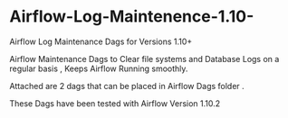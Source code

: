 # Airflow-Log-Maintenence-1.10-
Airflow Log Maintenance Dags for Versions 1.10+

Airflow Maintenance Dags to Clear file systems and Database Logs on a regular basis , Keeps Airflow Running smoothly.

Attached are 2 dags that can be placed in Airflow Dags folder .

These Dags have been tested with Airflow Version 1.10.2
